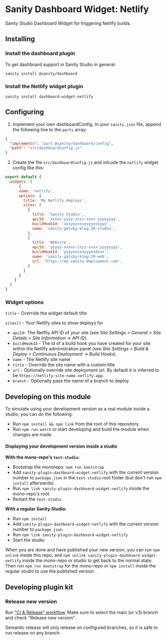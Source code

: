 # Sanity Dashboard Widget: Netlify

Sanity Studio Dashboard Widget for triggering Netlify builds.

## Installing

### Install the dashboard plugin
To get dashboard support in Sanity Studio in general:

`sanity install @sanity/dashboard`

### Install the Netlify widget plugin

`sanity install dashboard-widget-netlify`

## Configuring

1. Implement your own dashboardConfig. In your `sanity.json` file, append the following line to the `parts` array:

  ```json
  {
    "implements": "part:@sanity/dashboard/config",
    "path": "src/dashboardConfig.js"
  }
  ```

2. Create the file `src/dashboardConfig.js` and inlcude the `netlify` widget config like this:

  ```js
  export default {
    widgets: [
        {
        name: 'netlify',
        options: {
          title: 'My Netlify deploys',
          sites: [
            {
              title: 'Sanity Studio',
              apiId: 'xxxxx-yyyy-zzzz-xxxx-yyyyyyyy',
              buildHookId: 'xxxyyyxxxyyyyxxxyyy',
              name: 'sanity-gatsby-blog-20-studio',
            },
            {
              title: 'Website',
              apiId: 'yyyyy-xxxxx-zzzz-xxxx-yyyyyyyy',
              buildHookId: 'yyyyxxxxxyyyxxdxxx',
              name: 'sanity-gatsby-blog-20-web',
              url: 'https://my-sanity-deployment.com',
            }
          ]
        }
      }
    ]
  }
  ```
### Widget options
`title` - Override the widget default title

`sites[]` - Your Netlify sites to show deploys for
  - `apiId`- The Netfliy API ID of your site (see *Site Settings > General > Site Details >  Site Information -> API ID*).
  - `buildHookId` - The id of a build hook you have created for your site within the Netlify administration panel (see *Site Settings > Build & Deploy > Continuous Deployment -> Build Hooks*).
  - `name` - The Netlify site name
  - `title` - Override the site name with a custom title
  - `url` - Optionally override site deployment url. By default it is inferred to be `https://netlify-site-name.netlify.app`.
  - `branch` - Optionally pass the name of a branch to deploy

## Developing on this module

To simulate using your development version as a real module inside a studio, you can do the following:

* Run `npm install && npm link` from the root of this repository.
* Run `npm run watch` to start developing and build the module when changes are made.

#### Displaying your development version inside a studio

**With the mono-repo's `test-studio`:**

  * Bootstrap the monorepo: `npm run bootstrap`
  * Add `sanity-plugin-dashboard-widget-netlify` with the current version number to `package.json` in the `test-studio` root folder (but don't run `npm install` afterwards)
  * Run `npm link sanity-plugin-dashboard-widget-netlify` inside the mono-repo's root.
  * Restart the `test-studio`

**With a regular Sanity Studio:**
  * Run `npm install`
  * Add `sanity-plugin-dashboard-widget-netlify` with the current version number to `package.json`.
  * Run `npm link sanity-plugin-dashboard-widget-netlify`
  * Start the studio

When you are done and have published your new version, you can run `npm unlink` inside this repo, and `npm unlink sanity-plugin-dashboard-widget-netlify` inside the mono-repo or studio to get back to the normal state. Then run `npm run bootstrap` for the mono-repo or `npm install` inside the regular studio to use the published version.

## Developing plugin kit

### Release new version

Run ["CI & Release" workflow](https://github.com/sanity-io/sanity-plugin-dashboard-widget-netlify/actions/workflows/main.yml).
Make sure to select the main (or v3) branch and check "Release new version".

Semantic release will only release on configured branches, so it is safe to run release on any branch.

